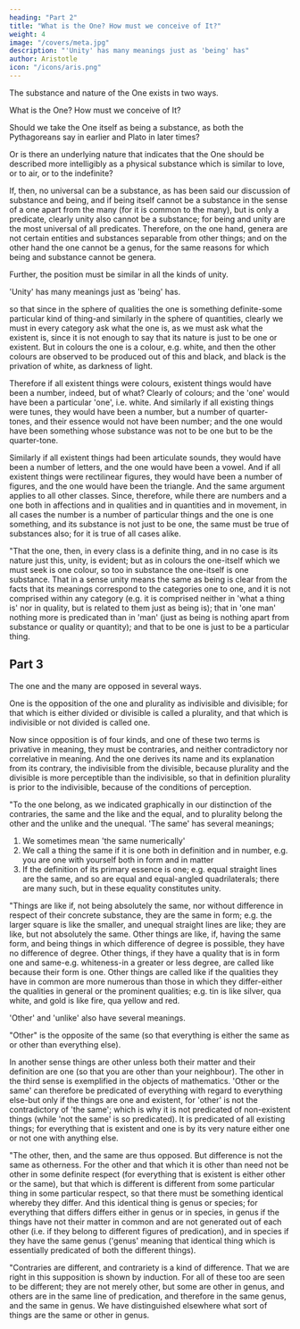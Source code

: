 ```yaml
---
heading: "Part 2"
title: "What is the One? How must we conceive of It?"
weight: 4
image: "/covers/meta.jpg"
description: "'Unity' has many meanings just as 'being' has"
author: Aristotle
icon: "/icons/aris.png"
---
```




The substance and nature of the One exists in two ways.

What is the One? How must we conceive of It?

Should we take the One itself as being a substance, as both the Pythagoreans say in earlier and Plato in later times?

Or is there an underlying nature that indicates that the One should be described more intelligibly as a physical substance which is similar to love, or to air, or to the indefinite?

If, then, no universal can be a substance, as has been said our discussion of substance and being, and if being itself cannot be a substance in the sense of a one apart from the many (for it is common to the many), but is only a predicate, clearly unity also cannot be a substance; for being and unity are the most universal of all predicates. Therefore, on the one hand, genera are not certain entities and substances separable from other things; and on the other hand the one cannot be a genus, for the same reasons for which being and substance cannot be genera.

Further, the position must be similar in all the kinds of unity. 

'Unity' has many meanings just as 'being' has. 

so that since in the sphere of qualities the one is something definite-some particular kind of thing-and similarly in the sphere of quantities, clearly we must in every category ask what the one is, as we must ask what the existent is, since it is not enough to say that its nature is just to be one or existent. But in colours the one is a colour, e.g. white, and then the other colours are observed to be produced out of this and black, and black is the privation of white, as darkness of light. 

Therefore if all existent things were colours, existent things would have been a number, indeed, but of what? Clearly of colours; and the 'one' would have been a particular 'one', i.e. white. And similarly if all existing things were tunes, they would have been a number, but a number of quarter-tones, and their essence would not have been number; and the one would have been something whose substance was not to be one but to be the quarter-tone.

Similarly if all existent things had been articulate sounds, they would have been a number of letters, and the one would have been a vowel. And if all existent things were rectilinear figures, they would have been a number of figures, and the one would have been the triangle. And the same argument applies to all other classes. Since, therefore, while there are numbers and a one both in affections and in qualities and in quantities and in movement, in all cases the number is a number of particular things and the one is one something, and its substance is not just to be one, the same must be true of substances also; for it is true of all cases alike.

"That the one, then, in every class is a definite thing, and in no case is its nature just this, unity, is evident; but as in colours the one-itself which we must seek is one colour, so too in substance the one-itself is one substance. That in a sense unity means the same as being is clear from the facts that its meanings correspond to the categories one to one, and it is not comprised within any category (e.g. it is comprised neither in 'what a thing is' nor in quality, but is related to them just as being is); that in 'one man' nothing more is predicated than in 'man' (just as being is nothing apart from substance or quality or quantity); and that to be one is just to be a particular thing.



## Part 3

The one and the many are opposed in several ways. 

One is the opposition of the one and plurality as indivisible and divisible; for that which is either divided or divisible is called a plurality, and that which is indivisible or not divided is called one. 

Now since opposition is of four kinds, and one of these two terms is privative in meaning, they must be contraries, and neither contradictory nor correlative in meaning. And the one derives its name and its explanation from its contrary, the indivisible from the divisible, because plurality and the divisible is more perceptible than the indivisible, so that in definition plurality is prior to the indivisible, because of the conditions of perception.

"To the one belong, as we indicated graphically in our distinction of the contraries, the same and the like and the equal, and to plurality belong the other and the unlike and the unequal. 'The same' has several meanings;

1. We sometimes mean 'the same numerically'
2. We call a thing the same if it is one both in definition and in number, e.g. you are one with yourself both in form and in matter
3. If the definition of its primary essence is one; e.g. equal straight lines are the same, and so are equal and equal-angled quadrilaterals; there are many such, but in these equality constitutes unity.

"Things are like if, not being absolutely the same, nor without difference in respect of their concrete substance, they are the same in form; e.g. the larger square is like the smaller, and unequal straight lines are like; they are like, but not absolutely the same. Other things are like, if, having the same form, and being things in which difference of degree is possible, they have no difference of degree. Other things, if they have a quality that is in form one and same-e.g. whiteness-in a greater or less degree, are called like because their form is one. Other things are called like if the qualities they have in common are more numerous than those in which they differ-either the qualities in general or the prominent qualities; e.g. tin is like silver, qua white, and gold is like fire, qua yellow and red.

'Other' and 'unlike' also have several meanings. 

"Other" is the opposite of the same (so that everything is either the same as or other than everything else). 

In another sense things are other unless both their matter and their definition are one (so that you are other than your neighbour). The other in the third sense is exemplified in the objects of mathematics. 'Other or the same' can therefore be predicated of everything with regard to everything else-but only if the things are one and existent, for 'other' is not the contradictory of 'the same'; which is why it is not predicated of non-existent things (while 'not the same' is so predicated). It is predicated of all existing things; for everything that is existent and one is by its very nature either one or not one with anything else.

"The other, then, and the same are thus opposed. But difference is not the same as otherness. For the other and that which it is other than need not be other in some definite respect (for everything that is existent is either other or the same), but that which is different is different from some particular thing in some particular respect, so that there must be something identical whereby they differ. And this identical thing is genus or species; for everything that differs differs either in genus or in species, in genus if the things have not their matter in common and are not generated out of each other (i.e. if they belong to different figures of predication), and in species if they have the same genus ('genus' meaning that identical thing which is essentially predicated of both the different things).

"Contraries are different, and contrariety is a kind of difference. That we are right in this supposition is shown by induction. For all of these too are seen to be different; they are not merely other, but some are other in genus, and others are in the same line of predication, and therefore in the same genus, and the same in genus. We have distinguished elsewhere what sort of things are the same or other in genus.


